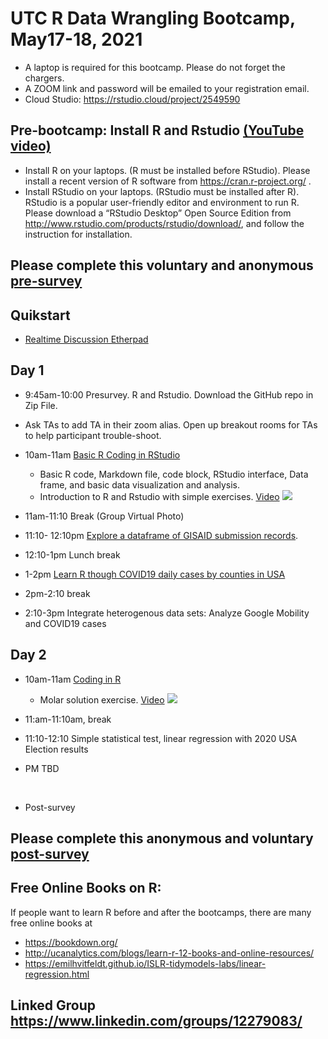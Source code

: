 # UTC R Data Wrangling Bootcamp, May17-18, 2021

* A laptop is required for this bootcamp. Please do not forget the chargers. 
* A ZOOM link and password will be emailed to your registration email. 
* Cloud Studio: https://rstudio.cloud/project/2549590 

## Pre-bootcamp: Install R and Rstudio [(YouTube video)](https://youtu.be/iGeHBlM6tSk)
* Install R on your laptops. (R must be installed before RStudio).
Please install a recent version of R software from https://cran.r-project.org/ .
* Install RStudio on your laptops. (RStudio must be installed after R).
RStudio is a popular user-friendly editor and environment to run R.
Please download a “RStudio Desktop” Open Source Edition from http://www.rstudio.com/products/rstudio/download/, and follow the instruction for installation.


## Please complete this voluntary and anonymous [pre-survey](https://forms.gle/J4JAzzxAXR3SnE7t7)

## Quikstart
* [Realtime Discussion Etherpad](https://etherpad.wikimedia.org/p/UTC-R-bootcamp2019)

## Day 1 
* 9:45am-10:00 	Presurvey. R and Rstudio. Download the GitHub repo in Zip File. 
* Ask TAs to add TA in their zoom alias. Open up breakout rooms for TAs to help participant trouble-shoot. 
* 10am-11am [Basic R Coding in RStudio](https://github.com/BDSpoke-UTC-Spelman-Tuskegee-WVU/R-coding-bootcamp/tree/master/0.Rstudio)
   * Basic R code, Markdown file, code block, RStudio interface, Data frame, and basic data visualization and analysis. 
   * Introduction to R and Rstudio with simple exercises. [Video](http://www.youtube.com/watch?v=LJIxbmDAhYM)
[![](https://i9.ytimg.com/vi/LJIxbmDAhYM/mq2.jpg?sqp=CLeo8vUF&rs=AOn4CLCVRPNCUV98kFe2aog51hZWwe5Ubg)](http://www.youtube.com/watch?v=LJIxbmDAhYM "BBD_simpleR")

* 11am-11:10 	Break (Group Virtual Photo)

* 11:10- 12:10pm [Explore a dataframe of GISAID submission records](https://github.com/BDSpoke-UTC-Spelman-Tuskegee-WVU/R-coding-bootcamp/blob/master/1.startR-with-Covid19/learningR_through_GISAID.Rmd). 

* 12:10-1pm 	Lunch break <br>


* 1-2pm [Learn R though COVID19 daily cases by counties in USA](https://github.com/BDSpoke-UTC-Spelman-Tuskegee-WVU/R-coding-bootcamp/blob/master/1.startR-with-Covid19/learningR_through_JHUCOVID19_data_analysis.Rmd)

* 2pm-2:10 break

* 2:10-3pm Integrate heterogenous data sets: Analyze Google Mobility and COVID19 cases

## Day 2 	

* 10am-11am	[Coding in R](https://github.com/BDSpoke-UTC-Spelman-Tuskegee-WVU/R-coding-bootcamp/tree/master/2.coding) 
   * Molar solution exercise. [Video](https://youtu.be/H0Zkc-RuY-0)
[![](https://i9.ytimg.com/vi/H0Zkc-RuY-0/mq1.jpg?sqp=CPCn8vUF&rs=AOn4CLDmqFrClihZ3d4JKvfx23kGJS91bQ)](https://youtu.be/H0Zkc-RuY-0 "Molar solution")

* 11:am-11:10am, break
* 11:10-12:10 Simple statistical test, linear regression with 2020 USA Election results

* PM	TBD

<br>

* Post-survey <br>

  
## Please complete this anonymous and voluntary [post-survey]()  

## Free Online Books on R: 
If people want to learn R before and after the bootcamps, there are many free online books at 
* https://bookdown.org/
* http://ucanalytics.com/blogs/learn-r-12-books-and-online-resources/
* https://emilhvitfeldt.github.io/ISLR-tidymodels-labs/linear-regression.html

## Linked Group https://www.linkedin.com/groups/12279083/
